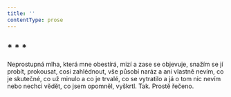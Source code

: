 ```yaml
---
title: ''
contentType: prose
---
```


<section>

## \* \* \*

Neprostupná mlha, která mne obestírá, mizí a zase se objevuje, snažím se jí probít, prokousat, cosi zahlédnout, vše působí naráz a ani vlastně nevím, co je skutečné, co už minulo a co je trvalé, co se vytratilo a já o tom nic nevím nebo nechci vědět, co jsem opomněl, vyškrtl. Tak. Prostě řečeno.

</section>
